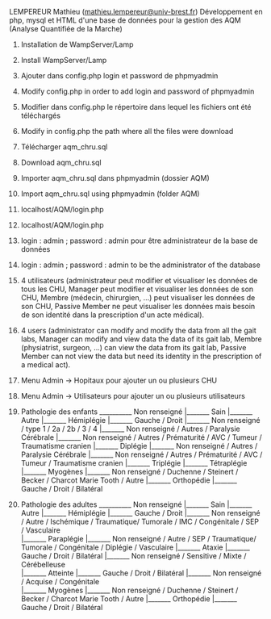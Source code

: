 LEMPEREUR Mathieu (mathieu.lempereur@univ-brest.fr)
Développement en php, mysql et HTML d'une base de données pour la gestion des AQM (Analyse Quantifiée de la Marche)

1. Installation de WampServer/Lamp
1. Install WampServer/Lamp

2. Ajouter dans config.php login et password de phpmyadmin 
2. Modify config.php in order to add login and password of phpmyadmin

3. Modifier dans config.php le répertoire dans lequel les fichiers ont été téléchargés 
3. Modify in config.php the path where all the files were download

4. Télécharger aqm_chru.sql 
4. Download aqm_chru.sql

5. Importer aqm_chru.sql dans phpmyadmin (dossier AQM)
5. Import aqm_chru.sql using phpmyadmin (folder AQM)

6. localhost/AQM/login.php 
6. localhost/AQM/login.php 

7. login : admin ; password : admin pour être administrateur de la base de données 
7. login : admin ; password : admin to be the administrator of the database 

8. 4 utilisateurs (administrateur peut modifier et visualiser les données de tous les CHU, Manager peut modifier et visualiser les données de son CHU, Membre (médecin, chirurgien, ...) peut visualiser les données de son CHU, Passive Member ne peut visualiser les données mais besoin de son identité dans la prescription d'un acte médical).
8. 4 users (administrator can modify and modify the data from all the gait labs, Manager can modify and view data the data of its gait lab, Membre (physiatrist, surgeon, ...) can view the data from its gait lab, Passive Member can not view the data but need its identity in the prescription of a medical act).

9. Menu Admin -> Hopitaux pour ajouter un ou plusieurs CHU

10. Menu Admin -> Utilisateurs pour ajouter un ou plusieurs utilisateurs



11. Pathologie des enfants __________ Non renseigné
							|_______ Sain
							|_______ Autre
							|_______ Hémiplégie
										|_______ Gauche / Droit
										|_______ Non renseigné / type 1 / 2a / 2b / 3 / 4
										|_______ Non renseigné / Autres / Paralysie Cérébrale
										|_______ Non renseigné / Autres / Prématurité / AVC / Tumeur / Traumatisme cranien
							|_______ Diplégie
										|_______ Non renseigné / Autres / Paralysie Cérébrale
										|_______ Non renseigné / Autres / Prématurité / AVC / Tumeur / Traumatisme cranien
							|_______ Triplégie
							|_______ Tétraplégie
							|_______ Myogènes
										|_______ Non renseigné / Duchenne / Steinert / Becker / Charcot Marie Tooth / Autre
							|_______ Orthopédie
										|_______ Gauche / Droit / Bilatéral
										
12. Pathologie des adultes __________ Non renseigné
							|_______ Sain
							|_______ Autre
							|_______ Hémiplégie
										|_______ Gauche / Droit
										|_______ Non renseigné / Autre / Ischémique / Traumatique/ Tumorale / IMC / Congénitale / SEP / Vasculaire										
							|_______ Paraplégie
										|_______ Non renseigné / Autre / SEP / Traumatique/ Tumorale / Congénitale / Diplégie / Vasculaire
							|_______ Ataxie
										|_______ Gauche / Droit / Bilatéral
										|_______ Non renseigné / Sensitive / Mixte / Cérébelleuse										
							|_______ Atteinte
										|_______ Gauche / Droit / Bilatéral
										|_______ Non renseigné / Acquise / Congénitale									
							|_______ Myogènes
										|_______ Non renseigné / Duchenne / Steinert / Becker / Charcot Marie Tooth / Autre
							|_______ Orthopédie
										|_______ Gauche / Droit / Bilatéral
							
							
							
							
							


